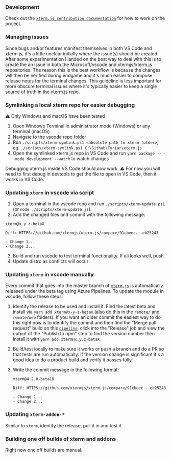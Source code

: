 ### Development

Check out the
[`xterm.js contribution documentation`](https://github.com/xtermjs/xterm.js/wiki/Contributing)
for how to work on the project.

### Managing issues

Since bugs and/or features manifest themselves in both VS Code and xterm.js,
it's a little unclear initially where the issue(s) should be created. After some
experimentation I landed on the best way to deal with this is to create the an
issue in both the Microsoft/vscode and xtermjs/xterm.js repositories. The reason
this is the best workflow is because the changes will then be verified during
endgame and it's much easier to compose release notes for the terminal changes.
This guideline is less important for more obscure terminal issues where it's
typically easier to keep a single source of truth in the xterm.js repo.

### Symlinking a local xterm repo for easier debugging

⚠️ Only Windows and macOS have been tested

1. Open Windows Terminal in administrator mode (Windows) or any terminal (macOS)
2. Navigate to the vscode repo folder
3. Run `./scripts/xterm-symlink.ps1 <absolute path to xterm folder>`, eg.
   `./scripts/xterm-symlink.ps1 C:\Github\Tyriar\xterm.js`
4. Open the symlinked xterm.js repo in VS Code and run
   `yarn package -- --mode development --watch` to watch changes

Debugging xterm.js inside VS Code should now work. ⚠️ For now you will need to
first debug in devtools to get the file to open in VS Code, then it works in VS
Code.

### Updating `xterm` in vscode via script

1. Open a terminal in the vscode repo and run `./scripts/xterm-update.ps1` (or
   `node ./scripts/xterm-update.js`).
2. Add the changed files and commit with the following message:

```
xterm@x.y.z-betaX

Diff: HTTPS://github.com/xtermjs/xterm.js/compare/91cbeec...eb25243

- Change 1...
- Change 2...
```

3. Build and run vscode to test terminal functionality. If all looks well, push.
4. Update distro as conflicts will occur

### Updating `xterm` in vscode manually

Every commit that goes into the master branch of
[`xterm.js`](https://github.com/xtermjs/xterm.js) is automatically released under
the beta tag using Azure Pipelines. To update the module in vscode, follow these
steps:

1. Identify the release to be used and install it. Find the latest beta and
   install via `yarn add xterm@x-y-z-betaX` (also do this in the `remote/` and
   `remote/web` folders). If you want an older commit the easiest way to do this
   right now is to identify the commit and then find the "Merge pull request"
   build on this
   [`pipeline`](https://dev.azure.com/xtermjs/xterm.js/_build?definitionId=3),
   click into the "Release" job and view the output of the "Publish to npm" step
   to find the version number then install it with `yarn add xterm@x.y.z-betaX`
2. Build/test locally to make sure it works or push a branch and do a PR so that
   tests are run automatically. If the version change is significant it's a good
   idea to do a product build and verify it passes fully.
3. Write the commit message in the following format:

    ```
    xterm@4.2.0-beta18

    Diff: HTTPS://github.com/xtermjs/xterm.js/compare/91cbeec...eb25243

    - Change 1...
    - Change 2...
    ```

### Updating `xterm-addon-*`

Similar to `xterm`, identify the release, pull it in and test it

### Building one off builds of xterm and addons

Right now one off builds are manual.
